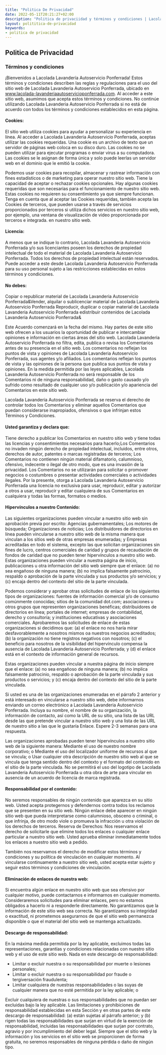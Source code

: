 ```yaml
---
title: "Politica De Privacidad"
date: 2022-05-11T20:21:27+02:00
description: "Politica de privaciidad y términos y condiciones | Lacolada Lavanderia Autoservicio Ponferrada Calle San Valerio, 19, 24401, Ponferrada"
layout: polititica-de-privacidad
keywords:
- politica de privacidad
---
```

## Politica de Privacidad
### Términos y condiciones

¡Bienvenidos a Lacolada Lavandería Autoservicio Ponferrada!
Estos términos y condiciones describen las reglas y regulaciones para el uso del sitio web de Lacolada Lavanderia Autoservicio Ponferrada, ubicado en www.lacolada-lavanderiaautoservicioponferrada.com.
Al acceder a este sitio web, asumimos que acepta estos términos y condiciones. No continúe utilizando Lacolada Lavanderia Autoservicio Ponferrada si no está de acuerdo con todos los términos y condiciones establecidos en esta página.

#### Cookies:
El sitio web utiliza cookies para ayudar a personalizar su experiencia en línea. Al acceder a Lacolada Lavanderia Autoservicio Ponferrada, aceptas utilizar las cookies requeridas.
Una cookie es un archivo de texto que un servidor de páginas web coloca en su disco duro. Las cookies no se pueden utilizar para ejecutar programas o enviar virus a su computadora. Las cookies se le asignan de forma única y solo puede leerlas un servidor web en el dominio que le emitió la cookie.

Podemos usar cookies para recopilar, almacenar y rastrear información con fines estadísticos o de marketing para operar nuestro sitio web. Tiene la capacidad de aceptar o rechazar cookies opcionales. Hay algunas cookies requeridas que son necesarias para el funcionamiento de nuestro sitio web. Estas cookies no requieren su consentimiento ya que siempre funcionan. Tenga en cuenta que al aceptar las Cookies requeridas, también acepta las Cookies de terceros, que pueden usarse a través de servicios proporcionados por terceros si utiliza dichos servicios en nuestro sitio web, por ejemplo, una ventana de visualización de video proporcionada por terceros e integrada. en nuestro sitio web.

#### Licencia:
A menos que se indique lo contrario, Lacolada Lavanderia Autoservicio Ponferrada y/o sus licenciantes poseen los derechos de propiedad intelectual de todo el material de Lacolada Lavanderia Autoservicio Ponferrada. Todos los derechos de propiedad intelectual están reservados. Puede acceder a este desde Lacolada Lavanderia Autoservicio Ponferrada para su uso personal sujeto a las restricciones establecidas en estos términos y condiciones.

#### No debes:
Copiar o republicar material de Lacolada Lavanderia Autoservicio Ponferrada&Vender, alquilar o sublicenciar material de Lacolada Lavanderia Autoservicio Ponferrada Reproducir, duplicar o copiar material de Lacolada Lavanderia Autoservicio Ponferrada edistribuir contenidos de Lacolada Lavanderia Autoservicio Ponferrada& 

Este Acuerdo comenzará en la fecha del mismo.
Hay partes de este sitio web ofrecen a los usuarios la oportunidad de publicar e intercambiar opiniones e información en ciertas áreas del sitio web. Lacolada Lavanderia Autoservicio Ponferrada no filtra, edita, publica o revisa los Comentarios antes de su presencia en el sitio web. Los comentarios no reflejan los puntos de vista y opiniones de Lacolada Lavanderia Autoservicio Ponferrada, sus agentes y/o afiliados. Los comentarios reflejan los puntos de vista y las opiniones de la persona que publica sus puntos de vista y opiniones. En la medida permitida por las leyes aplicables, Lacolada Lavanderia Autoservicio Ponferrada no será responsable de los Comentarios ni de ninguna responsabilidad, daño o gasto causado y/o sufrido como resultado de cualquier uso y/o publicación y/o apariencia del Comentarios en este sitio web.

Lacolada Lavanderia Autoservicio Ponferrada se reserva el derecho de controlar todos los Comentarios y eliminar aquellos Comentarios que puedan considerarse inapropiados, ofensivos o que infrinjan estos Términos y Condiciones.
#### Usted garantiza y declara que:
Tiene derecho a publicar los Comentarios en nuestro sitio web y tiene todas las licencias y consentimientos necesarios para hacerlo;Los Comentarios no invaden ningún derecho de propiedad intelectual, incluidos, entre otros, derechos de autor, patentes o marcas registradas de terceros;&#xA;Los Comentarios no contienen ningún material difamatorio, calumnioso, ofensivo, indecente o ilegal de otro modo, que es una invasión de la privacidad.&#xA;Los Comentarios no se utilizarán para solicitar o promover negocios o costumbres o presentar actividades comerciales o actividades ilegales.&#xA;Por la presente, otorga a Lacolada Lavanderia Autoservicio Ponferrada una licencia no exclusiva para usar, reproducir, editar y autorizar a otros a usar, reproducir y editar cualquiera de sus Comentarios en cualquiera y todas las formas, formatos o medios.

#### Hipervínculos a nuestro Contenido:
&#xA;Las siguientes organizaciones pueden vincular a nuestro sitio web sin aprobación previa por escrito:
Agencias gubernamentales;&#xA;Los motores de búsqueda;&#xA;Organizaciones de noticias;&#xA;Los distribuidores de directorios en línea pueden vincularse a nuestro sitio web de la misma manera que vinculan a los sitios web de otras empresas enumeradas; y&#xA;Empresas acreditadas en todo el sistema, excepto las que solicitan organizaciones sin fines de lucro, centros comerciales de caridad y grupos de recaudación de fondos de caridad que no pueden tener hipervínculos a nuestro sitio web.&#xA;Estas organizaciones pueden vincular a nuestra página de inicio, publicaciones u otra información del sitio web siempre que el enlace: (a) no sea engañoso de ninguna manera; (b) no implica falsamente patrocinio, respaldo o aprobación de la parte vinculada y sus productos y/o servicios; y (c) encaja dentro del contexto del sitio de la parte vinculada.

Podemos considerar y aprobar otras solicitudes de enlace de los siguientes tipos de organizaciones:
fuentes de información comercial y/o de consumo comúnmente conocidas;&#xA;sitios de la comunidad dot.com;&#xA;asociaciones u otros grupos que representen organizaciones benéficas;&#xA;distribuidores de directorios en línea;&#xA;portales de internet;&#xA;empresas de contabilidad, derecho y consultoría; y&#xA;instituciones educativas y asociaciones comerciales.&#xA;Aprobaremos las solicitudes de enlace de estas organizaciones si decidimos que: (a) el enlace no nos haría mirar desfavorablemente a nosotros mismos oa nuestros negocios acreditados; (b) la organización no tiene registros negativos con nosotros; (c) el beneficio para nosotros de la visibilidad del hipervínculo compensa la ausencia de Lacolada Lavanderia Autoservicio Ponferrada; y (d) el enlace está en el contexto de información general de recursos.

Estas organizaciones pueden vincular a nuestra página de inicio siempre que el enlace: (a) no sea engañoso de ninguna manera; (b) no implica falsamente patrocinio, respaldo o aprobación de la parte vinculada y sus productos o servicios; y (c) encaja dentro del contexto del sitio de la parte vinculada.

Si usted es una de las organizaciones enumeradas en el párrafo 2 anterior y está interesado en vincularse a nuestro sitio web, debe informarnos enviando un correo electrónico a Lacolada Lavanderia Autoservicio Ponferrada. Incluya su nombre, el nombre de su organización, la información de contacto, así como la URL de su sitio, una lista de las URL desde las que pretende vincular a nuestro sitio web y una lista de las URL de nuestro sitio a las que le gustaría Enlace. Espere 2-3 semanas para una respuesta.

Las organizaciones aprobadas pueden tener hipervínculos a nuestro sitio web de la siguiente manera:
Mediante el uso de nuestro nombre corporativo; o&#xA;Mediante el uso del localizador uniforme de recursos al que se vincula; o&#xA;Usar cualquier otra descripción de nuestro sitio web al que se vincula que tenga sentido dentro del contexto y el formato del contenido en el sitio de la parte vinculada.&#xA;No se permitirá el uso del logotipo de Lacolada Lavanderia Autoservicio Ponferrada u otra obra de arte para vincular en ausencia de un acuerdo de licencia de marca registrada.

#### Responsabilidad por el contenido:
&#xA;No seremos responsables de ningún contenido que aparezca en su sitio web. Usted acepta protegernos y defendernos contra todos los reclamos que se presenten en su sitio web. Ningún enlace debe aparecer en ningún sitio web que pueda interpretarse como calumnioso, obsceno o criminal, o que infrinja, de otro modo viole o promueva la infracción u otra violación de los derechos de terceros.
Reserva de Derechos:
&#xA;Nos reservamos el derecho de solicitarle que elimine todos los enlaces o cualquier enlace particular a nuestro sitio web. Usted aprueba eliminar inmediatamente todos los enlaces a nuestro sitio web a pedido. 

También nos reservamos el derecho de modificar estos términos y condiciones y su política de vinculación en cualquier momento. Al vincularse continuamente a nuestro sitio web, usted acepta estar sujeto y seguir estos términos y condiciones de vinculación.

#### Eliminación de enlaces de nuestra web:
&#xA;Si encuentra algún enlace en nuestro sitio web que sea ofensivo por cualquier motivo, puede contactarnos e informarnos en cualquier momento. Consideraremos solicitudes para eliminar enlaces, pero no estamos obligados a hacerlo ni a responderle directamente.
No garantizamos que la información de este sitio web sea correcta. No garantizamos su integridad o exactitud, ni prometemos asegurarnos de que el sitio web permanezca disponible o que el material del sitio web se mantenga actualizado.

#### Descargo de responsabilidad:
&#xA;En la máxima medida permitida por la ley aplicable, excluimos todas las representaciones, garantías y condiciones relacionadas con nuestro sitio web y el uso de este sitio web. Nada en este descargo de responsabilidad:
* Limitar o excluir nuestra o su responsabilidad por muerte o lesiones personales;
* Limitar o excluir nuestra o su responsabilidad por fraude o tergiversación fraudulenta;&#xA;
* Limitar cualquiera de nuestras responsabilidades o las suyas de cualquier manera que no esté permitida por la ley aplicable; o&#xA;

Excluir cualquiera de nuestras o sus responsabilidades que no puedan ser excluidas bajo la ley aplicable.&#xA;
Las limitaciones y prohibiciones de responsabilidad establecidas en esta Sección y en otras partes de este descargo de responsabilidad: (a) están sujetas al párrafo anterior; y (b) rigen todas las responsabilidades que surjan en virtud de la exención de responsabilidad, incluidas las responsabilidades que surjan por contrato, agravio y por incumplimiento del deber legal.
Siempre que el sitio web y la información y los servicios en el sitio web se proporcionen de forma gratuita, no seremos responsables de ninguna pérdida o daño de ningún tipo.
